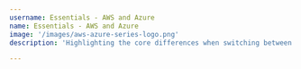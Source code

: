 ```yaml
---
username: Essentials - AWS and Azure
name: Essentials - AWS and Azure
image: '/images/aws-azure-series-logo.png'
description: 'Highlighting the core differences when switching between clouds'

---
```

